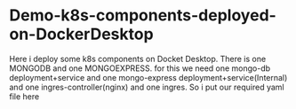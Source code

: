 # Demo-k8s-components-deployed-on-DockerDesktop

Here i deploy some k8s components on Docket Desktop. There is one MONGODB and one MONGOEXPRESS. for this we need one mongo-db deployment+service and one mongo-express deployment+service(Internal) and one ingres-controller(nginx) and one ingres.
So i put our required yaml file here
